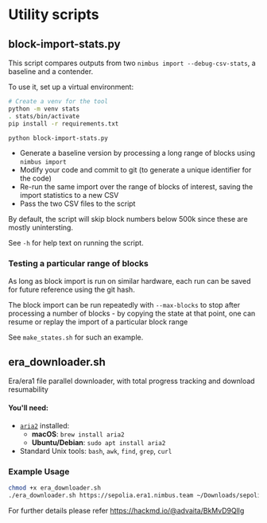 # Utility scripts

## block-import-stats.py

This script compares outputs from two `nimbus import --debug-csv-stats`, a
baseline and a contender.

To use it, set up a virtual environment:

```bash
# Create a venv for the tool
python -m venv stats
. stats/bin/activate
pip install -r requirements.txt

python block-import-stats.py
```

* Generate a baseline version by processing a long range of blocks using
  `nimbus import`
* Modify your code and commit to git (to generate a unique identifier for the code)
* Re-run the same import over the range of blocks of interest, saving the import
  statistics to a new CSV
* Pass the two CSV files to the script

By default, the script will skip block numbers below 500k since these are mostly
unintersting.

See `-h` for help text on running the script.

### Testing a particular range of blocks

As long as block import is run on similar hardware, each run can be saved for
future reference using the git hash.

The block import can be run repeatedly with `--max-blocks` to stop after
processing a number of blocks - by copying the state at that point, one can
resume or replay the import of a particular block range

See `make_states.sh` for such an example.

## era_downloader.sh

Era/era1 file parallel downloader, with total progress tracking and download resumability

#### You'll need:

- [`aria2`](https://aria2.github.io/) installed:
  - **macOS**: `brew install aria2`
  - **Ubuntu/Debian**: `sudo apt install aria2`
- Standard Unix tools: `bash`, `awk`, `find`, `grep`, `curl`
### Example Usage
```bash
chmod +x era_downloader.sh
./era_downloader.sh https://sepolia.era1.nimbus.team ~/Downloads/sepolia
```
For further details please refer https://hackmd.io/@advaita/BkMvD9Qllg
